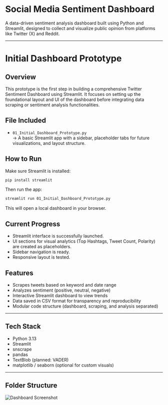 # Social Media Sentiment Dashboard

A data-driven sentiment analysis dashboard built using Python and Streamlit, designed to collect and visualize public opinion from platforms like Twitter (X) and Reddit.

---
# Initial Dashboard Prototype

## Overview
This prototype is the first step in building a comprehensive Twitter Sentiment Dashboard using Streamlit. It focuses on setting up the foundational layout and UI of the dashboard before integrating data scraping or sentiment analysis functionalities.

## File Included
- `01_Initial_Dashboard_Prototype.py`  
  → A basic Streamlit app with a sidebar, placeholder tabs for future visualizations, and layout structure.

## How to Run
Make sure Streamlit is installed:

```bash
pip install streamlit
```

Then run the app:

```bash
streamlit run 01_Initial_Dashboard_Prototype.py
```

This will open a local dashboard in your browser.

## Current Progress
- Streamlit interface is successfully launched.
- UI sections for visual analytics (Top Hashtags, Tweet Count, Polarity) are created as placeholders.
- Sidebar navigation is ready.
- Responsive layout is tested.

## Features

- Scrapes tweets based on keyword and date range
- Analyzes sentiment (positive, neutral, negative)
- Interactive Streamlit dashboard to view trends
- Data saved in CSV format for transparency and reproducibility
- Modular code structure (dashboard, scraping, and analysis separated)

---

## Tech Stack

- Python 3.13
- Streamlit
- snscrape
- pandas
- TextBlob (planned: VADER)
- matplotlib / seaborn (optional for custom visuals)

---

## Folder Structure
![Dashboard Screenshot](<img width="951" height="807" alt="image" src="https://github.com/user-attachments/assets/56753712-e737-425f-a517-06e98b4e9552" />
)

